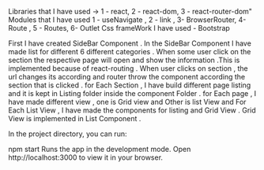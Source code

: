 
 Libraries that I have used -> 
 1 -     react,
 2 -    react-dom,
 3 -   react-router-dom"
Modules that I have used 
1 - useNavigate ,
2 -  link ,
3-  BrowserRouter, 
4- Route  ,
5 - Routes,
6- Outlet
 Css frameWork I have used - Bootstrap

 First I have created SideBar Component . In the SideBar Component I have made  list for different 6 different categories   . When some user click on the section the respective page will open and show the information .This is implemented because of react-routing . When user clicks on section , the url changes its according and router throw the component according the  section that is clicked .   for Each Section , I have build different page listing and it is kept in Listing folder inside the component Folder . for Each page  , I have made different view  , one is Grid view and Other is list View and For Each  List View , I have made the components for listing    and   Grid View . Grid View is implemented in List Component .      

In the project directory, you can run:

npm start
Runs the app in the development mode.
Open http://localhost:3000 to view it in your browser.
